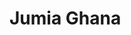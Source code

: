 <!DOCTYPE html>
<html lang="en">
  <head> 
    <meta charset="utf-8">
    <meta name="description" content="Devices">
    <title>Buy Phones</title>
  </head>
  <body>
    <h1>Jumia Ghana</h1>
  </body>
  <html>
